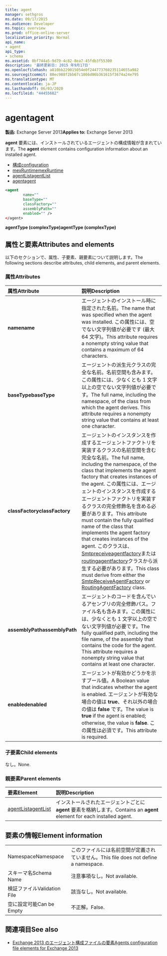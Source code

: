 ```yaml
---
title: agent
manager: sethgros
ms.date: 09/17/2015
ms.audience: Developer
ms.topic: overview
ms.prod: office-online-server
localization_priority: Normal
api_name:
- agent
api_type:
- schema
ms.assetid: 0bf744a5-9d79-4c82-8ea7-45fdb3f55300
description: '最終更新日: 2015 年9月17日'
ms.openlocfilehash: a810bb229015054e0f244773760235114655a982
ms.sourcegitcommit: 88ec988f2bb67c1866d06b361615f3674a24e795
ms.translationtype: MT
ms.contentlocale: ja-JP
ms.lasthandoff: 06/03/2020
ms.locfileid: "44455682"
---
```

# <a name="agent"></a><span data-ttu-id="c3b7d-103">agent</span><span class="sxs-lookup"><span data-stu-id="c3b7d-103">agent</span></span>
  
<span data-ttu-id="c3b7d-104">**製品:** Exchange Server 2013</span><span class="sxs-lookup"><span data-stu-id="c3b7d-104">**Applies to:** Exchange Server 2013</span></span>
  
<span data-ttu-id="c3b7d-105">**agent** 要素には、インストールされているエージェントの構成情報が含まれています。</span><span class="sxs-lookup"><span data-stu-id="c3b7d-105">The **agent** element contains configuration information about an installed agent.</span></span> 
  
- [<span data-ttu-id="c3b7d-106">構成</span><span class="sxs-lookup"><span data-stu-id="c3b7d-106">configuration</span></span>](configuration.md) 
- [<span data-ttu-id="c3b7d-107">mexRuntime</span><span class="sxs-lookup"><span data-stu-id="c3b7d-107">mexRuntime</span></span>](mexruntime.md)
- [<span data-ttu-id="c3b7d-108">agentList</span><span class="sxs-lookup"><span data-stu-id="c3b7d-108">agentList</span></span>](agentlist.md)
- [<span data-ttu-id="c3b7d-109">agent</span><span class="sxs-lookup"><span data-stu-id="c3b7d-109">agent</span></span>](agent.md)
  
```XML
<agent
        name=""
        baseType=""
        classFactory=""
        assemblyPath=""
        enabled="" />
</agent>
```

<span data-ttu-id="c3b7d-110">**agentType (complexType)**</span><span class="sxs-lookup"><span data-stu-id="c3b7d-110">**agentType (complexType)**</span></span>

## <a name="attributes-and-elements"></a><span data-ttu-id="c3b7d-111">属性と要素</span><span class="sxs-lookup"><span data-stu-id="c3b7d-111">Attributes and elements</span></span>

<span data-ttu-id="c3b7d-112">以下のセクションで、属性、子要素、親要素について説明します。</span><span class="sxs-lookup"><span data-stu-id="c3b7d-112">The following sections describe attributes, child elements, and parent elements.</span></span>
  
### <a name="attributes"></a><span data-ttu-id="c3b7d-113">属性</span><span class="sxs-lookup"><span data-stu-id="c3b7d-113">Attributes</span></span>

|<span data-ttu-id="c3b7d-114">**属性**</span><span class="sxs-lookup"><span data-stu-id="c3b7d-114">**Attribute**</span></span>|<span data-ttu-id="c3b7d-115">**説明**</span><span class="sxs-lookup"><span data-stu-id="c3b7d-115">**Description**</span></span>|
|:-----|:-----|
|<span data-ttu-id="c3b7d-116">**name**</span><span class="sxs-lookup"><span data-stu-id="c3b7d-116">**name**</span></span> <br/> |<span data-ttu-id="c3b7d-117">エージェントのインストール時に指定された名前。</span><span class="sxs-lookup"><span data-stu-id="c3b7d-117">The name that was specified when the agent was installed.</span></span> <span data-ttu-id="c3b7d-118">この属性には、空でない文字列値が必要です (最大 64 文字)。</span><span class="sxs-lookup"><span data-stu-id="c3b7d-118">This attribute requires a nonempty string value that contains a maximum of 64 characters.</span></span>  <br/> |
|<span data-ttu-id="c3b7d-119">**baseType**</span><span class="sxs-lookup"><span data-stu-id="c3b7d-119">**baseType**</span></span> <br/> |<span data-ttu-id="c3b7d-p102">エージェントの派生元クラスの完全な名前。名前空間も含みます。この属性には、少なくとも 1 文字以上の空でない文字列値が必要です。</span><span class="sxs-lookup"><span data-stu-id="c3b7d-p102">The full name, including the namespace, of the class from which the agent derives. This attribute requires a nonempty string value that contains at least one character.</span></span>  <br/> |
|<span data-ttu-id="c3b7d-122">**classFactory**</span><span class="sxs-lookup"><span data-stu-id="c3b7d-122">**classFactory**</span></span> <br/> |<span data-ttu-id="c3b7d-123">エージェントのインスタンスを作成するエージェントファクトリを実装するクラスの名前空間を含む完全な名前。</span><span class="sxs-lookup"><span data-stu-id="c3b7d-123">The full name, including the namespace, of the class that implements the agent factory that creates instances of the agent.</span></span> <span data-ttu-id="c3b7d-124">この属性には、エージェントのインスタンスを作成するエージェントファクトリを実装するクラスの完全修飾名を含める必要があります。</span><span class="sxs-lookup"><span data-stu-id="c3b7d-124">This attribute must contain the fully qualified name of the class that implements the agent factory that creates instances of the agent.</span></span> <span data-ttu-id="c3b7d-125">このクラスは、 [Smtpreceiveagentfactory](https://msdn.microsoft.com/library/Microsoft.Exchange.Data.Transport.Smtp.SmtpReceiveAgentFactory.aspx)または[routingagentfactory](https://msdn.microsoft.com/library/Microsoft.Exchange.Data.Transport.Routing.RoutingAgentFactory.aspx)クラスから派生する必要があります。</span><span class="sxs-lookup"><span data-stu-id="c3b7d-125">This class must derive from either the [SmtpReceiveAgentFactory](https://msdn.microsoft.com/library/Microsoft.Exchange.Data.Transport.Smtp.SmtpReceiveAgentFactory.aspx) or [RoutingAgentFactory](https://msdn.microsoft.com/library/Microsoft.Exchange.Data.Transport.Routing.RoutingAgentFactory.aspx) class.</span></span>  <br/> |
|<span data-ttu-id="c3b7d-126">**assemblyPath**</span><span class="sxs-lookup"><span data-stu-id="c3b7d-126">**assemblyPath**</span></span> <br/> |<span data-ttu-id="c3b7d-p104">エージェントのコードを含んでいるアセンブリの完全修飾パス。ファイル名も含みます。この属性には、少なくとも 1 文字以上の空でない文字列値が必要です。</span><span class="sxs-lookup"><span data-stu-id="c3b7d-p104">The fully qualified path, including the file name, of the assembly that contains the code for the agent. This attribute requires a nonempty string value that contains at least one character.</span></span>  <br/> |
|<span data-ttu-id="c3b7d-129">**enabled**</span><span class="sxs-lookup"><span data-stu-id="c3b7d-129">**enabled**</span></span> <br/> |<span data-ttu-id="c3b7d-130">エージェントが有効かどうかを示すブール値。</span><span class="sxs-lookup"><span data-stu-id="c3b7d-130">A Boolean value that indicates whether the agent is enabled.</span></span> <span data-ttu-id="c3b7d-131">エージェントが有効な場合の値は **true**、それ以外の場合の値は **false** です。</span><span class="sxs-lookup"><span data-stu-id="c3b7d-131">The value is **true** if the agent is enabled; otherwise, the value is **false**.</span></span> <span data-ttu-id="c3b7d-132">この属性は必須です。</span><span class="sxs-lookup"><span data-stu-id="c3b7d-132">This attribute is required.</span></span>  <br/> |
   
### <a name="child-elements"></a><span data-ttu-id="c3b7d-133">子要素</span><span class="sxs-lookup"><span data-stu-id="c3b7d-133">Child elements</span></span>

<span data-ttu-id="c3b7d-134">なし。</span><span class="sxs-lookup"><span data-stu-id="c3b7d-134">None.</span></span>
  
### <a name="parent-elements"></a><span data-ttu-id="c3b7d-135">親要素</span><span class="sxs-lookup"><span data-stu-id="c3b7d-135">Parent elements</span></span>

|<span data-ttu-id="c3b7d-136">**要素**</span><span class="sxs-lookup"><span data-stu-id="c3b7d-136">**Element**</span></span>|<span data-ttu-id="c3b7d-137">**説明**</span><span class="sxs-lookup"><span data-stu-id="c3b7d-137">**Description**</span></span>|
|:-----|:-----|
|[<span data-ttu-id="c3b7d-138">agentList</span><span class="sxs-lookup"><span data-stu-id="c3b7d-138">agentList</span></span>](agentlist.md) <br/> |<span data-ttu-id="c3b7d-139">インストールされたエージェントごとに **agent** 要素を格納します。</span><span class="sxs-lookup"><span data-stu-id="c3b7d-139">Contains an **agent** element for each installed agent.</span></span>  <br/> |
   
## <a name="element-information"></a><span data-ttu-id="c3b7d-140">要素の情報</span><span class="sxs-lookup"><span data-stu-id="c3b7d-140">Element information</span></span>

|||
|:-----|:-----|
|<span data-ttu-id="c3b7d-141">Namespace</span><span class="sxs-lookup"><span data-stu-id="c3b7d-141">Namespace</span></span>  <br/> |<span data-ttu-id="c3b7d-142">このファイルには名前空間が定義されていません。</span><span class="sxs-lookup"><span data-stu-id="c3b7d-142">This file does not define a namespace.</span></span>  <br/> |
|<span data-ttu-id="c3b7d-143">スキーマ名</span><span class="sxs-lookup"><span data-stu-id="c3b7d-143">Schema Name</span></span>  <br/> |<span data-ttu-id="c3b7d-144">注意事項なし。</span><span class="sxs-lookup"><span data-stu-id="c3b7d-144">Not available.</span></span>  <br/> |
|<span data-ttu-id="c3b7d-145">検証ファイル</span><span class="sxs-lookup"><span data-stu-id="c3b7d-145">Validation File</span></span>  <br/> |<span data-ttu-id="c3b7d-146">該当なし。</span><span class="sxs-lookup"><span data-stu-id="c3b7d-146">Not available.</span></span>  <br/> |
|<span data-ttu-id="c3b7d-147">空に設定可能</span><span class="sxs-lookup"><span data-stu-id="c3b7d-147">Can be Empty</span></span>  <br/> |<span data-ttu-id="c3b7d-148">不正解。</span><span class="sxs-lookup"><span data-stu-id="c3b7d-148">False.</span></span>  <br/> |
   
## <a name="see-also"></a><span data-ttu-id="c3b7d-149">関連項目</span><span class="sxs-lookup"><span data-stu-id="c3b7d-149">See also</span></span>

- [<span data-ttu-id="c3b7d-150">Exchange 2013 のエージェント構成ファイルの要素</span><span class="sxs-lookup"><span data-stu-id="c3b7d-150">Agents configuration file elements for Exchange 2013</span></span>](agents-configuration-file-elements-for-exchange-2013.md)

